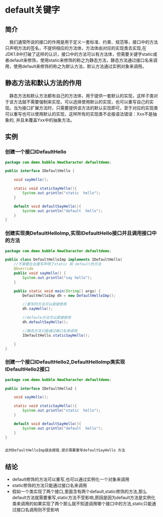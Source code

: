 # default关键字

## 简介
&emsp;我们通常所说的接口的作用是用于定义一套标准、约束、规范等，接口中的方法只声明方法的签名，不提供相应的方法体，方法体由对应的实现类去实现,在JDK1.8中打破了这样的认识，接口中的方法可以有方法体，但需要关键字static或者default来修饰，使用static来修饰的称之为静态方法，静态方法通过接口名来调用，使用default来修饰的称之为默认方法，默认方法通过实例对象来调用。

## 静态方法和默认方法的作用  
&emsp;静态方法和默认方法都有自己的方法体，用于提供一套默认的实现，这样子类对于该方法就不需要强制来实现，可以选择使用默认的实现，也可以重写自己的实现。当为接口扩展方法时，只需要提供该方法的默认实现即可，至于对应的实现类可以重写也可以使用默认的实现，这样所有的实现类不会报语法错误：Xxx不是抽象的, 并且未覆盖Yxx中的抽象方法。

## 实例
### 创建一个接口IDefaultHello
``` java
package com.demo.bubble.NewCharacter.defaultdemo;

public interface IDefaultHello {

    void sayHello();

    static void staticSayHello(){
        System.out.println("static  hello");
    }

    default void defaultSayHello(){
        System.out.println("default  hello");
    }
}

```
### 创建实现类DefaultHelloImp,实现IDefaultHello接口并且调用接口中的方法
``` java
package com.demo.bubble.NewCharacter.defaultdemo;

public class DefaultHelloImp implements IDefaultHello{
    //不需要在去重写声明了static 和 default的方法
    @Override
    public void sayHello() {
        System.out.println("say hello");
    }

    public static void main(String[] args) {
        DefaultHelloImp dh = new DefaultHelloImp();

        //重写的方法可以直接使用
        dh.sayHello();

        //defaule方法可以直接使用
        dh.defaultSayHello();

        //静态方法只能通过接口名来调用
        IDefaultHello.staticSayHello();

    }
}
```
### 创建一个接口IDefaultHello2,DefaultHelloImp类实现IDefaultHello2接口
``` java
package com.demo.bubble.NewCharacter.defaultdemo;

public interface IDefaultHello2 {

    void sayHello();

    static void staticSayHello(){
        System.out.println("static  hello");
    }

    default void defaultSayHello(){
        System.out.println("default  hello");
    }
}


此时DefaultHelloImp就会报错,提示需要重写defaultSayHello 方法
```

## 结论
- default修饰的方法可以重写,也可以通过实例化一个对象来调用
- static修饰的方法只能通过接口名来调用
- 假如一个类实现了两个接口,里面含有两个default,static修饰的方法,那么default方法就需要重写,static方法不受影响,原因是因为default方法是实例化类来调用的如果实现了两个那么就不知道调用哪个接口中的方法,static只能通过接口名调用则不受影响